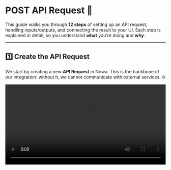 # POST API Request 🚀

This guide walks you through **12 steps** of setting up an API request, handling inputs/outputs, and connecting the result to your UI. Each step is explained in detail, so you understand **what** you’re doing and **why**.  

---

## 1️⃣ Create the API Request
We start by creating a new **API Request** in Nowa. This is the backbone of our integration: without it, we cannot communicate with external services. 🌐  

<video src="/videos/api2/post/1.webm" controls width="100%" />


---

## 2️⃣ Configure the URL & Method
Next, set the **endpoint URL** and change the request type to **POST**.  
- **Why POST?** Because we are sending data (input parameters) to the server, not just reading information. 📤  

<video src="/videos/api2/post/2.webm" controls width="100%" />

---

## 3️⃣ Add Authorization Header
We add an **Authorization header** with the format:  
```
Authorization: Bearer <your_token>
```  
🔑 **What is Bearer?**  
“Bearer” is a **token-based authentication method**. It tells the server:  
👉 “Here is my access token, I’m authorized to make this request.”  
Without this header, the request would fail.  

<video src="/videos/api2/post/3.webm" controls width="100%" />

---

## 4️⃣ Set Content-Type to JSON
We set `Content-Type: application/json`.  
- This tells the API that our request body will be structured as JSON. 🧩  
- If we don’t set this, the server may not understand the format of our data.  

<video src="/videos/api2/post/4.webm" controls width="100%" />

---

## 5️⃣ Create Input Parameter
We define a **parameter** (for example: `textinput`) that will serve as **user input**. This parameter is dynamic, so the request changes depending on what the user enters. ✍️  

<video src="/videos/api2/post/5.webm" controls width="100%" />

---

## 6️⃣ Insert Parameter into Request Body
Inside the request body, we insert the parameter using the syntax:  
```
${textinput}
```  
💡 This means: “Take the value from the UI field and send it here.”  

<video src="/videos/api2/post/6.webm" controls width="100%" />

---

## 7️⃣ Test the Request
We test the API request to check if it returns valid results. ✅  
- This helps us verify that the setup is correct.  
- We can already see the structure of the **response data** here.  

<video src="/videos/api2/post/7.webm" controls width="100%" />

---

## 8️⃣ Build the Model
We create a **model** from the API response.  
- Important: **only map the values we actually need.** 🎯  
- This makes the app more efficient and keeps the UI clean.  

<video src="/videos/api2/post/8.webm" controls width="100%" />

---

## 9️⃣ Create UI Elements (TextField & Button)
Now we add two UI components:  
- **TextField** → where the user types input.  
- **Button** → to trigger the API request.  
🎨 This is where the app becomes interactive!  

<video src="/videos/api2/post/9.webm" controls width="100%" />

---

## 🔟 Connect Button to API Call
We configure the **Button Action** so that when it’s pressed, the API request runs.  
- This links the UI to the backend.  
- Without this, the user input would never reach the API.  

<video src="/videos/api2/post/10.webm" controls width="100%" />

---

## 1️⃣1️⃣ Show API Result in Alert Dialog
When the API returns data successfully, we display it in an **Alert Dialog**.  
- Use this **custom expression**:  
  ```
  value.choices!.first?.content
  ```  
- Here, `value` is the **default return object**.  
- This makes sure we display the **right content** to the user. 🪄  

<video src="/videos/api2/post/11.webm" controls width="100%" />

---

## 1️⃣2️⃣ Review the Final Result
Finally, test the full flow:  
1. Enter text in the TextField.  
2. Tap the Button.  
3. Watch the API response appear in the Alert Dialog.  
🎉 Congratulations — the integration works!  

<video src="/videos/api2/post/12.webm" controls width="100%" />

---

# ✅ Why This Flow is Powerful
- 🔒 **Secure** → Using Bearer tokens keeps the API safe.  
- 📦 **Flexible** → Parameters make the request dynamic.  
- 🎯 **Efficient** → Filtering response ensures we only use what we need.  
- 🤝 **User-Friendly** → Clear UI with input + button + feedback.  
